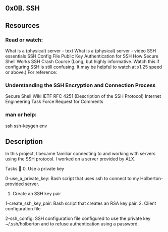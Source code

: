 ## 0x0B. SSH

## Resources

### Read or watch:
What is a (physical) server - text
What is a (physical) server - video
SSH essentials
SSH Config File
Public Key Authentication for SSH
How Secure Shell Works
SSH Crash Course (Long, but highly informative. Watch this if configuring SSH is still confusing. It may be helpful to watch at x1.25 speed or above.)
For reference:

### Understanding the SSH Encryption and Connection Process
Secure Shell Wiki
IETF RFC 4251 (Description of the SSH Protocol)
Internet Engineering Task Force
Request for Comments

### man or help:
ssh
ssh-keygen
env

## Description

In this project, I became familiar connecting to and working with servers using the SSH protocol. I worked on a server provided by ALX.

Tasks 📃
0. Use a private key

0-use_a_private_key: Bash script that uses ssh to connect to my Holberton-provided server.
1. Create an SSH key pair

1-create_ssh_key_pair: Bash script that creates an RSA key pair.
2. Client configuration file

2-ssh_config: SSH configuration file configured to use the private key ~/.ssh/holberton and to refuse authentication using a password.
